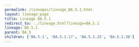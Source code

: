 ```yaml
---
permalink: /lineages/lineage_BA.5.1.html
layout: lineage_page
title: Lineage BA.5.1
redirect_to: ../lineage.html?lineage=BA.5.1
lineage: BA.5.1
parent: BA.5
children: ['BA.5.1', 'BA.5.1.17', 'BA.5.1.25', 'BA.5.1.30']
---
```

